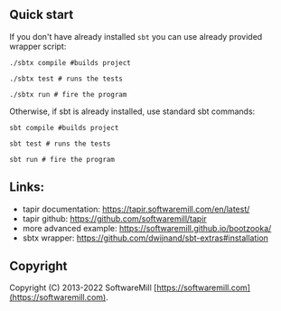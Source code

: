 ## Quick start

If you don't have already installed `sbt` you can use already provided wrapper script:

```shell
./sbtx compile #builds project

./sbtx test # runs the tests

./sbtx run # fire the program
```

Otherwise, if sbt is already installed, use standard sbt commands:

```shell
sbt compile #builds project

sbt test # runs the tests

sbt run # fire the program
```

## Links:

- tapir documentation: https://tapir.softwaremill.com/en/latest/
- tapir github: https://github.com/softwaremill/tapir
- more advanced example: https://softwaremill.github.io/bootzooka/
- sbtx wrapper: https://github.com/dwijnand/sbt-extras#installation

## Copyright

Copyright (C) 2013-2022 SoftwareMill [https://softwaremill.com](https://softwaremill.com).
